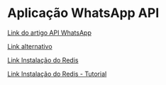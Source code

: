 # Aplicação WhatsApp API

<a href="https://waguide.pedroslopez.me/">Link do artigo API WhatsApp</a>

<a href="https://chat-api.com/pt-br/whatsapp-bot-nodejs.html">Link alternativo</a>

<a href="https://github.com/rgl/redis/downloads">Link Instalação do Redis</a>

<a href="https://www.it-swarm.dev/pt/windows/como-faco-para-executar-o-redis-no-windows/972699677/">Link Instalação do Redis - Tutorial</a>
